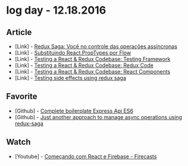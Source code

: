# log day - 12.18.2016

## Article

- \[Link\] - [Redux Saga: Você no controle das operações assíncronas](https://medium.com/@oieduardorabelo/redux-saga-voc%C3%AA-no-controle-das-opera%C3%A7%C3%B5es-ass%C3%ADncronas-71c9e6b3aabc#.yr8cwwb4i)
- \[Link\] - [Substituindo React.PropTypes por Flow](https://medium.com/@oieduardorabelo/substituindo-react-proptypes-por-flow-d93de85d221#.xvdltoid2)
- \[Link\] - [Testing a React & Redux Codebase: Testing Framework](http://silvenon.com/testing-react-and-redux-pt1/)
- \[Link\] - [Testing a React & Redux Codebase: Redux Code](http://silvenon.com/testing-react-and-redux-pt2/)
- \[Link\] - [Testing a React & Redux Codebase: React Components](http://silvenon.com/testing-react-and-redux-pt3/)
- \[Link\] - [Testing side effects using redux saga](http://instea.sk/2016/09/testing-side-effects-using-redux-saga/)


## Favorite

- \[Github\] - [Complete boilerplate Express Api ES6](https://github.com/brunoosilva/express-api-es6)
- \[Github\] - [Just another approach to manage async operations using redux-saga](https://github.com/andresmijares/async-redux-saga)


## Watch

- \[Youtube\] - [Começando com React e Firebase - Firecasts ](https://www.youtube.com/watch?v=mwNATxfUsgI)
